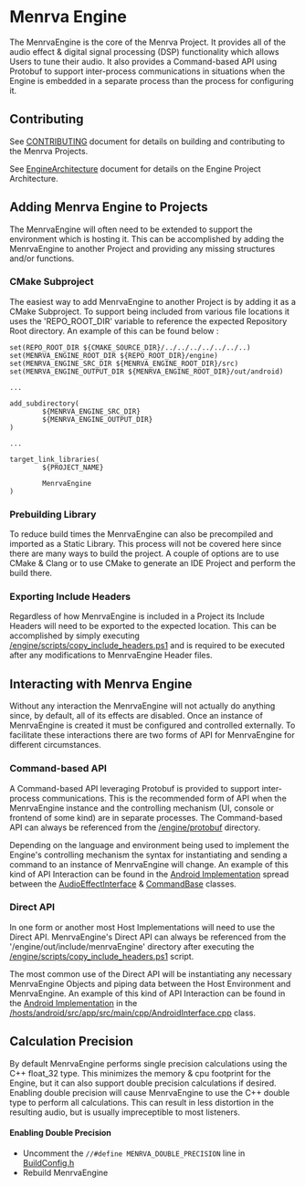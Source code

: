 # Menrva Engine
The MenrvaEngine is the core of the Menrva Project.  It provides all of the audio effect & digital signal processing (DSP) functionality which allows Users to tune their audio.  It also provides a Command-based API using Protobuf to support inter-process communications in situations when the Engine is embedded in a separate process than the process for configuring it.

## Contributing
See [CONTRIBUTING](../docs/CONTRIBUTING.md) document for details on building and contributing to the Menrva Projects.

See [EngineArchitecture](docs/EngineArchitecture.md) document for details on the Engine Project Architecture.

## Adding Menrva Engine to Projects
The MenrvaEngine will often need to be extended to support the environment which is hosting it.  This can be accomplished by adding the MenrvaEngine to another Project and providing any missing structures and/or functions.

### CMake Subproject
The easiest way to add MenrvaEngine to another Project is by adding it as a CMake Subproject.  To support being included from various file locations it uses the 'REPO_ROOT_DIR' variable to reference the expected Repository Root directory.  An example of this can be found below :

```
set(REPO_ROOT_DIR ${CMAKE_SOURCE_DIR}/../../../../../../..)
set(MENRVA_ENGINE_ROOT_DIR ${REPO_ROOT_DIR}/engine)
set(MENRVA_ENGINE_SRC_DIR ${MENRVA_ENGINE_ROOT_DIR}/src)
set(MENRVA_ENGINE_OUTPUT_DIR ${MENRVA_ENGINE_ROOT_DIR}/out/android)

...

add_subdirectory(
        ${MENRVA_ENGINE_SRC_DIR}
        ${MENRVA_ENGINE_OUTPUT_DIR}
)

...

target_link_libraries(
        ${PROJECT_NAME}

        MenrvaEngine
)
```

### Prebuilding Library
To reduce build times the MenrvaEngine can also be precompiled and imported as a Static Library.  This process will not be covered here since there are many ways to build the project.  A couple of options are to use CMake & Clang or to use CMake to generate an IDE Project and perform the build there.

### Exporting Include Headers
Regardless of how MenrvaEngine is included in a Project its Include Headers will need to be exported to the expected location.  This can be accomplished by simply executing [/engine/scripts/copy_include_headers.ps1](scripts/copy_include_headers.ps1) and is required to be executed after any modifications to MenrvaEngine Header files.

## Interacting with Menrva Engine
Without any interaction the MenrvaEngine will not actually do anything since, by default, all of its effects are disabled.  Once an instance of MenrvaEngine is created it must be configured and controlled externally.  To facilitate these interactions there are two forms of API for MenrvaEngine for different circumstances.

### Command-based API
A Command-based API leveraging Protobuf is provided to support inter-process communications.  This is the recommended form of API when the MenrvaEngine instance and the controlling mechanism (UI, console or frontend of some kind) are in separate processes.  The Command-based API can always be referenced from the [/engine/protobuf](protobuf) directory.

Depending on the language and environment being used to implement the Engine's controlling mechanism the syntax for instantiating and sending a command to an instance of MenrvaEngine will change.  An example of this kind of API Interaction can be found in the [Android Implementation](../hosts/android) spread between the [AudioEffectInterface](../hosts/android/src/app/src/main/java/com/monkeystable/menrva/utilities/AudioEffectInterface.java) & [CommandBase](../hosts/android/src/app/src/main/java/com/monkeystable/menrva/abstracts/CommandBase.java) classes.

### Direct API
In one form or another most Host Implementations will need to use the Direct API.  MenrvaEngine's Direct API can always be referenced from the '/engine/out/include/menrvaEngine' directory after executing the [/engine/scripts/copy_include_headers.ps1](../engine/scripts/copy_include_headers.ps1) script.

The most common use of the Direct API will be instantiating any necessary MenrvaEngine Objects and piping data between the Host Environment and MenrvaEngine.  An example of this kind of API Interaction can be found in the [Android Implementation](../hosts/android) in the [/hosts/android/src/app/src/main/cpp/AndroidInterface.cpp](../hosts/android/src/app/src/main/cpp/AndroidInterface.cpp) class.

## Calculation Precision
By default MenrvaEngine performs single precision calculations using the C++ float_32 type.  This minimizes the memory & cpu footprint for the Engine, but it can also support double precision calculations if desired.  Enabling double precision will cause MenrvaEngine to use the C++ double type to perform all calculations.  This can result in less distortion in the resulting audio, but is usually impreceptible to most listeners.

#### Enabling Double Precision
  - Uncomment the ```//#define MENRVA_DOUBLE_PRECISION``` line in [BuildConfig.h](src/BuildConfig.h)
  - Rebuild MenrvaEngine
